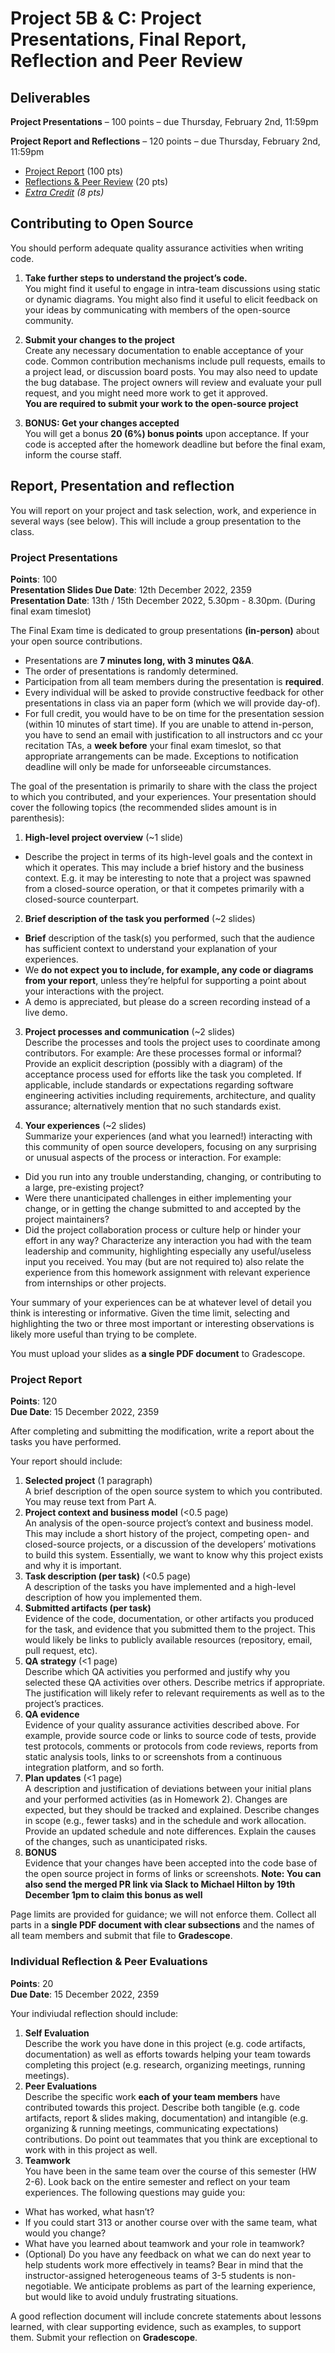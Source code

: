 # Project 5B & C: Project Presentations, Final Report, Reflection and Peer Review

## Deliverables

**Project Presentations** – 100 points – due Thursday, February 2nd, 11:59pm

**Project Report and Reflections** – 120 points – due Thursday, February 2nd, 11:59pm

- [Project Report](#final-report-80-pts) (100 pts)
- [Reflections & Peer Review](#individual-reflection--peer-evaluations-40-pts) (20 pts)
- *[Extra Credit](#extra-credit-8-pts) (8 pts)*

## Contributing to Open Source

You should perform adequate quality assurance activities when writing code.

1. **Take further steps to understand the project’s code.**  
You might find it useful to engage in intra-team discussions using static or dynamic diagrams. You might also find it useful to elicit feedback on your ideas by communicating with members of the open-source community.

1. **Submit your changes to the project**  
Create any necessary documentation to enable acceptance of your code. Common contribution mechanisms include pull requests, emails to a project lead, or discussion board posts. You may also need to update the bug database. The project owners will review and evaluate your pull request, and you might need more work to get it approved.  
**You are required to submit your work to the open-source project**

1. **BONUS: Get your changes accepted**  
You will get a bonus **20 (6%) bonus points** upon acceptance. If your code is accepted after the homework deadline but before the final exam, inform the course staff.

## Report, Presentation and reflection
You will report on your project and task selection, work, and experience in several ways (see below). This will include a group presentation to the class.


### Project Presentations
**Points**: 100  
**Presentation Slides Due Date**: 12th December 2022, 2359  
**Presentation Date**: 13th / 15th December 2022, 5.30pm - 8.30pm. (During final exam timeslot)

The Final Exam time is dedicated to group presentations **(in-person)** about your open source contributions.

- Presentations are **7 minutes long, with 3 minutes Q&A**.
- The order of presentations is randomly determined.
- Participation from all team members during the presentation is **required**.
- Every individual will be asked to provide constructive feedback for other presentations in class via an paper form (which we will provide day-of).
- For full credit, you would have to be on time for the presentation session (within 10 minutes of start time). If you are unable to attend in-person, you have to send an email with justification to all instructors and cc your recitation TAs, a **week before** your final exam timeslot, so that appropriate arrangements can be made. Exceptions to notification deadline will only be made for unforseeable circumstances.

The goal of the presentation is primarily to share with the class the project to which you contributed, and your experiences. Your presentation should cover the following topics (the recommended slides amount is in parenthesis):

1.	**High-level project overview** (~1 slide) 
- Describe the project in terms of its high-level goals and the context in which it operates. This may include a brief history and the business context. E.g. it may be interesting to note that a project was spawned from a closed-source operation, or that it competes primarily with a closed-source counterpart. 

2. **Brief description of the task you performed** (~2 slides)
- **Brief** description of the task(s) you performed, such that the audience has sufficient context to understand your explanation of your experiences.
- We **do not expect you to include, for example, any code or diagrams from your report**, unless they’re helpful for supporting a point about your interactions with the project.
- A demo is appreciated, but please do a screen recording instead of a live demo.

3.	**Project processes and communication** (~2 slides)  
Describe the processes and tools the project uses to coordinate among contributors. For example: Are these processes formal or informal? Provide an explicit description (possibly with a diagram) of the acceptance process used for efforts like the task you completed. If applicable, include standards or expectations regarding software engineering activities including requirements, architecture, and quality assurance; alternatively mention that no such standards exist.

4.	**Your experiences** (~2 slides)  
Summarize your experiences (and what you learned!) interacting with this community of open source developers, focusing on any surprising or unusual aspects of the process or interaction. For example: 

- Did you run into any trouble understanding, changing, or contributing to a large, pre-existing project?
- Were there unanticipated challenges in either implementing your change, or in getting the change submitted to and accepted by the project maintainers?
- Did the project collaboration process or culture help or hinder your effort in any way? Characterize any interaction you had with the team leadership and community, highlighting especially any useful/useless input you received. You may (but are not required to) also relate the experience from this homework assignment with relevant experience from internships or other projects.

Your summary of your experiences can be at whatever level of detail you think is interesting or informative. Given the time limit, selecting and highlighting the two or three most important or interesting observations is likely more useful than trying to be complete.

You must upload your slides as **a single PDF document** to Gradescope.

### Project Report
**Points**: 120  
**Due Date**: 15 December 2022, 2359

After completing and submitting the modification, write a report about the tasks you have performed.

Your report should include:

1.	**Selected project** (1 paragraph)  
A brief description of the open source system to which you contributed. You may reuse text from Part A.
2.	**Project context and business model**  (<0.5 page)   
An analysis of the open-source project’s context and business model. This may include a short history of the project, competing open- and closed-source projects, or a discussion of the developers’ motivations to build this system. Essentially, we want to know why this project exists and why it is important.
3.	**Task description (per task)** (<0.5 page)    
A description of the tasks you have implemented and a high-level description of how you implemented them.
4.	**Submitted artifacts (per task)**  
Evidence of the code, documentation, or other artifacts you produced for the task, and evidence that you submitted them to the project. This would likely be links to publicly available resources (repository, email, pull request, etc).
5.	**QA strategy** (<1 page)  
Describe which QA activities you performed and justify why you selected these QA activities over others. Describe metrics if appropriate. The justification will likely refer to relevant requirements as well as to the project’s practices. 
6.	**QA evidence**  
Evidence of your quality assurance activities described above. For example, provide source code or links to source code of tests, provide test protocols, comments or protocols from code reviews, reports from static analysis tools, links to or screenshots from a continuous integration platform, and so forth.
7.	**Plan updates** (<1 page)  
A description and justification of deviations between your initial plans and your performed activities (as in Homework 2). Changes are expected, but they should be tracked and explained. Describe changes in scope (e.g., fewer tasks) and in the schedule and work allocation. Provide an updated schedule and note differences. Explain the causes of the changes, such as unanticipated risks. 
8.	**BONUS**  
Evidence that your changes have been accepted into the code base of the open source project in forms of links or screenshots. **Note: You can also send the merged PR link via Slack to Michael Hilton by 19th December 1pm to claim this bonus as well**

Page limits are provided for guidance; we will not enforce them. Collect all parts in a **single PDF document with clear subsections** and the names of all team members and submit that file to **Gradescope**.

### Individual Reflection & Peer Evaluations
**Points**: 20  
**Due Date**: 15 December 2022, 2359

Your indiviudal reflection should include:

1. **Self Evaluation**   
Describe the work you have done in this project (e.g. code artifacts, documentation) as well as efforts towards helping your team towards completing this project (e.g. research, organizing meetings, running meetings).
2. **Peer Evaluations**  
Describe the specific work **each of your team members** have contributed towards this project. Describe both tangible (e.g. code artifacts, report & slides making, documentation) and intangible (e.g. organizing & running meetings, communicating expectations) contributions. Do point out teammates that you think are exceptional to work with in this project as well.
3.	**Teamwork**  
You have been in the same team over the course of this semester (HW 2-6). Look back on the entire semester and reflect on your team experiences. The following questions may guide you: 
- What has worked, what hasn’t? 
- If you could start 313 or another course over with the same team, what would you change? 
- What have you learned about teamwork and your role in teamwork?
- (Optional) Do you have any feedback on what we can do next year to help students work more effectively in teams? Bear in mind that the instructor-assigned heterogeneous teams of 3-5 students is non-negotiable. We anticipate problems as part of the learning experience, but would like to avoid unduly frustrating situations.

A good reflection document will include concrete statements about lessons learned, with clear supporting evidence, such as examples, to support them. Submit your reflection on **Gradescope**.

